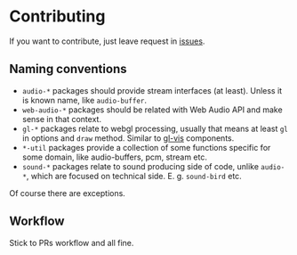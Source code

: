 # Contributing

If you want to contribute, just leave request in [issues](https://github.com/audio-lab/contributing/issues).

## Naming conventions

* `audio-*` packages should provide stream interfaces (at least). Unless it is known name, like `audio-buffer`.
* `web-audio-*` packages should be related with Web Audio API and make sense in that context.
* `gl-*` packages relate to webgl processing, usually that means at least `gl` in options and `draw` method. Similar to [gl-vis](https://github.com/gl-vis) components.
* `*-util` packages provide a collection of some functions specific for some domain, like audio-buffers, pcm, stream etc.
* `sound-*` packages relate to sound producing side of code, unlike `audio-*`, which are focused on technical side. E. g. `sound-bird` etc.

Of course there are exceptions.

## Workflow

Stick to PRs workflow and all fine.
